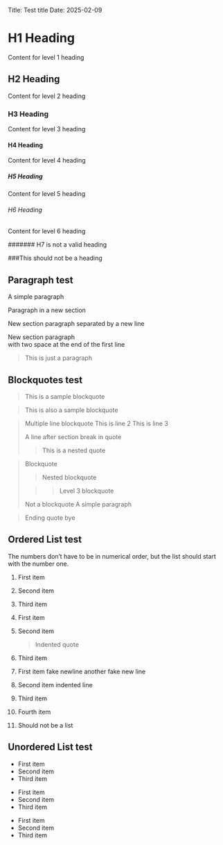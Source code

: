 Title: Test title
Date: 2025-02-09

# H1 Heading

Content for level 1 heading

## H2 Heading

Content for level 2 heading

### H3 Heading

Content for level 3 heading

#### H4 Heading

Content for level 4 heading

##### H5 Heading

Content for level 5 heading

###### H6 Heading

Content for level 6 heading

####### H7 is not a valid heading

###This should not be a heading

## Paragraph test
A simple paragraph

Paragraph in a new section

New section paragraph
separated by a new line

New section paragraph  
with two space at the end of the first line
> This is just a paragraph

## Blockquotes test
> This is a sample blockquote

> This is also a sample blockquote

> Multiple line blockquote
> This is line 2
> This is line 3
> 
> A line after section break in quote
>
>> This is a nested quote

> Blockquote
>
>> Nested blockquote 
>
>>> Level 3 blockquote
>
>Not a blockquote
A simple paragraph

> Ending quote
> bye

## Ordered List test
The numbers don’t have to be in numerical order, but the list should start with the number one.

1. First item
2. Second item
3. Third item
  
1. First item
1. Second item
    > Indented quote
1. Third item

1. First item
fake newline
another fake new line
1. Second item
    indented line
3. Third item
5. Fourth item

13. Should not be a list

## Unordered List test

* First item
* Second item
* Third item

- First item
- Second item
- Third item

+ First item
+ Second item
+ Third item
